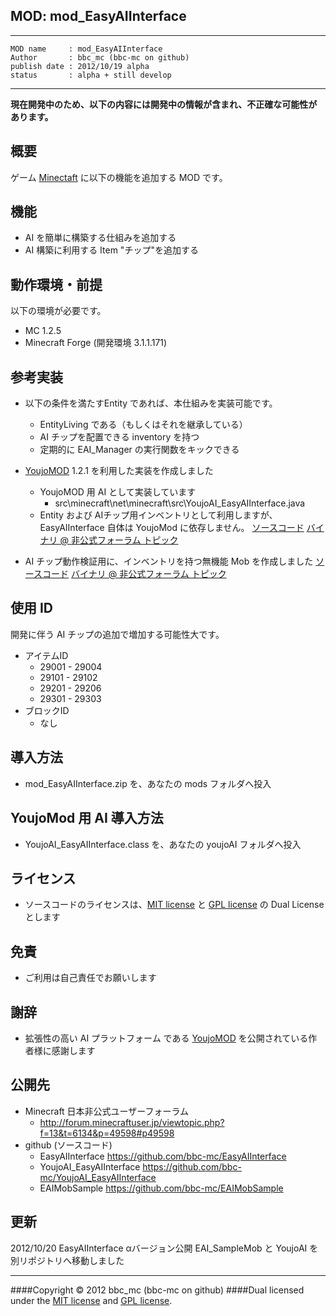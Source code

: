 MOD: mod_EasyAIInterface
----

----
    MOD name     : mod_EasyAIInterface
    Author       : bbc_mc (bbc-mc on github)
    publish date : 2012/10/19 alpha
    status       : alpha + still develop

----
**現在開発中のため、以下の内容には開発中の情報が含まれ、不正確な可能性があります。**

## 概要

ゲーム [Minectaft](http://www.mojang.com/) に以下の機能を追加する MOD です。

## 機能

 - AI を簡単に構築する仕組みを追加する
 - AI 構築に利用する Item "チップ"を追加する

## 動作環境・前提

以下の環境が必要です。

  + MC 1.2.5
  + Minecraft Forge (開発環境 3.1.1.171)

## 参考実装
  + 以下の条件を満たすEntity であれば、本仕組みを実装可能です。
    + EntityLiving である（もしくはそれを継承している）
    + AI チップを配置できる inventory を持つ
    + 定期的に EAI_Manager の実行関数をキックできる

  + [YoujoMOD] 1.2.1 を利用した実装を作成しました
    + YoujoMOD 用 AI として実装しています
      + src\minecraft\net\minecraft\src\YoujoAI_EasyAIInterface.java
    + Entity および AIチップ用インベントリとして利用しますが、EasyAIInterface 自体は YoujoMod に依存しません。
    [ソースコード][github_YoujoAI]
    [バイナリ @ 非公式フォーラム トピック][topic]

  + AI チップ動作検証用に、インベントリを持つ無機能 Mob を作成しました
    [ソースコード][github_EAIMobSample]
    [バイナリ @ 非公式フォーラム トピック][topic]

## 使用 ID

開発に伴う AI チップの追加で増加する可能性大です。

+ アイテムID
  + 29001 - 29004
  + 29101 - 29102
  + 29201 - 29206
  + 29301 - 29303
+ ブロックID
  + なし

## 導入方法

 - mod_EasyAIInterface.zip を、あなたの mods フォルダへ投入

## YoujoMod 用 AI 導入方法

 - YoujoAI_EasyAIInterface.class を、あなたの youjoAI フォルダへ投入

## ライセンス

  - ソースコードのライセンスは、[MIT license][MIT] と [GPL license][GPL] の Dual License とします

## 免責

  - ご利用は自己責任でお願いします

## 謝辞

  - 拡張性の高い AI プラットフォーム である [YoujoMOD] を公開されている作者様に感謝します

## 公開先

  - Minecraft 日本非公式ユーザーフォーラム
    - <http://forum.minecraftuser.jp/viewtopic.php?f=13&t=6134&p=49598#p49598>
  - github (ソースコード)
    - EasyAIInterface
      <https://github.com/bbc-mc/EasyAIInterface>
    - YoujoAI_EasyAIInterface
      <https://github.com/bbc-mc/YoujoAI_EasyAIInterface>
    - EAIMobSample
      <https://github.com/bbc-mc/EAIMobSample>

## 更新
  2012/10/20
        EasyAIInterface αバージョン公開
        EAI_SampleMob と YoujoAI を別リポジトリへ移動しました

----------
####Copyright &copy; 2012 bbc_mc (bbc-mc on github)
####Dual licensed under the [MIT license][MIT] and [GPL license][GPL].

[MIT]: http://www.opensource.org/licenses/mit-license.php
[GPL]: http://www.gnu.org/licenses/gpl.html
[YoujoMOD]: http://forum.minecraftuser.jp/viewtopic.php?f=13&t=2816#p20049
[topic]: http://forum.minecraftuser.jp/viewtopic.php?f=13&t=6134&p=49598#p49598
[github_EAI]: https://github.com/bbc-mc/EasyAIInterface
[github_EAIMobSample]: https://github.com/bbc-mc/EAIMobSample
[github_YoujoAI]: https://github.com/bbc-mc/YoujoAI_EasyAIInterface

